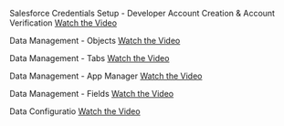Salesforce Credentials Setup - Developer Account Creation & Account Verification
[Watch the Video](https://drive.google.com/file/d/1H7qtDuPd0nh62P7fRM__bNH0VlEPW3Ex/view?usp=drive_link)

Data Management - Objects
[Watch the Video](https://drive.google.com/file/d/1UhW77FtGIVxzceLQKIMvH9KLVgm38iar/view?usp=drive_link)

Data Management - Tabs
[Watch the Video](https://drive.google.com/file/d/1-scOcJEyvNnehGisykp7dqu5pIPfp0Dq/view?usp=drive_link)

Data Management  - App Manager
[Watch the Video](https://drive.google.com/file/d/1jdq1CQV815OtI1mfxfxBto7HWqQZEN7F/view?usp=drive_link)

Data Management - Fields
[Watch the Video](https://drive.google.com/file/d/1WC5H-UtG8wrXITh9F4nYcCOCWZ-UnQEJ/view?usp=drive_link)

Data Configuratio
[Watch the Video](https://drive.google.com/file/d/16HT7Qh2crg1KPDo9vwadCIHxE575tGPF/view?usp=drive_link)
